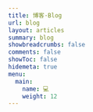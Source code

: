 ```yaml
---
title: 博客·Blog
url: blog
layout: articles
summary: blog
showbreadcrumbs: false
comments: false
showToc: false
hidemeta: true
menu:
  main:
    name: 💻
    weight: 12
---
```

